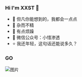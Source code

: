 ### Hi I'm XXST 👋


- 🔭 但凡你能想到的，我都会一点点
- 🌱 杂而不精
- 🤔 有点烦躁
- 💬 微信公众号：小惜渗透
- :star: 我还年轻，这句话还能说多久？

### GO

![图片](https://user-images.githubusercontent.com/70139261/185552406-6b49ff32-ba1b-4863-a3e6-4dbab96f45a7.png)
